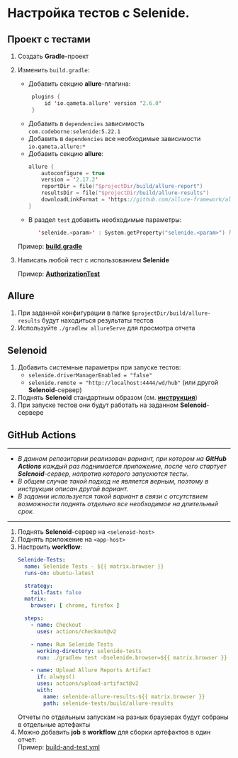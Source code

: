 # Настройка тестов с Selenide.

## Проект с тестами

1. Создать **Gradle**-проект
2. Изменить `build.gradle`:
   - Добавить секцию **allure**-плагина:
     ```kotlin
      plugins {
          id 'io.qameta.allure' version '2.6.0'
      }
      ```
   - Добавить в `dependencies` зависимость `com.codeborne:selenide:5.22.1`
   - Добавить в `dependencies` все необходимые зависимости `io.qameta.allure:*`
   - Добавить секцию **allure**:
     ```kotlin
     allure {
         autoconfigure = true
         version = '2.17.2'
         reportDir = file("$projectDir/build/allure-report")
         resultsDir = file("$projectDir/build/allure-results")
         downloadLinkFormat = 'https://github.com/allure-framework/allure2/releases/download/%s/allure-%<s.zip'
     }
     ```
   - В раздел `test` добавить необходимые параметры:
     ```kotlin
        'selenide.<param>' : System.getProperty("selenide.<param>") ?: '<default>'
     ```
     
   Пример: [**build.gradle**](build.gradle)


3. Написать любой тест с использованием **Selenide**

   Пример: [**AuthorizationTest**](src/test/kotlin/com/itmo/kkrukhmalev/places/tests/AuthorizationTest.kt)

## Allure
1. При заданной конфигурации в папке `$projectDir/build/allure-results` будут находиться результаты тестов
2. Используйте `./gradlew allureServe` для просмотра отчета

## Selenoid

1. Добавить системные параметры при запуске тестов:
   - `selenide.driverManagerEnabled = "false"`
   - `selenide.remote = "http://localhost:4444/wd/hub"` (или другой **Selenoid**-сервер)
2. Поднять **Selenoid** стандартным образом (см. [**инструкция**](https://aerokube.com/selenoid/latest/))
3. При запуске тестов они будут работать на заданном **Selenoid**-сервере

## GitHub Actions

---

- _В данном репозитории реализован вариант, при котором на **GitHub Actions** каждый раз поднимается приложение, после чего стартует **Selenoid**-сервер, напротив которого запускются тесты._  
- _В общем случае такой подход не является верным, поэтому в инструкции описан другой вариант._  
- _В задании используется такой вариант в связи с отсутствием возможности поднять отдельно все необходимое на длительный срок._  

---

1. Поднять **Selenoid**-сервер на `<selenoid-host>`
2. Поднять приложение на `<app-host>`
3. Настроить **workflow**:
   ```yaml
   Selenide-Tests:
     name: Selenide Tests - ${{ matrix.browser }}
     runs-on: ubuntu-latest

     strategy:
       fail-fast: false
     matrix:
       browser: [ chrome, firefox ]

     steps:
       - name: Checkout
         uses: actions/checkout@v2

       - name: Run Selenide Tests
         working-directory: selenide-tests
         run: ./gradlew test -Dselenide.browser=${{ matrix.browser }} -Dselenide.remote=<selenoid-host> -Dselenide.baseUrl=<app-host>

       - name: Upload Allure Reports Artifact
         if: always()
         uses: actions/upload-artifact@v2
         with:
           name: selenide-allure-results-${{ matrix.browser }}
           path: selenide-tests/build/allure-results
   ```
   Отчеты по отдельным запускам на разных браузерах будут собраны в отдельные артефакты
4. Можно добавить **job** в **workflow** для сборки артефактов в один отчет:  
   Пример: [build-and-test.yml](../.github/workflows/build-and-test.yml)